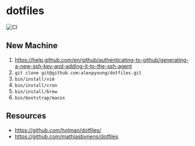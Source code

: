 # dotfiles

![CI](https://github.com/alexpyoung/dotfiles/workflows/CI/badge.svg?branch=master)

## New Machine

1. https://help.github.com/en/github/authenticating-to-github/generating-a-new-ssh-key-and-adding-it-to-the-ssh-agent
2. `git clone git@github.com:alexpyoung/dotfiles.git`
3. `bin/install/vim`
4. `bin/install/cron`
5. `bin/install/brew`
6. `bin/bootstrap/macos`

## Resources
- https://github.com/holman/dotfiles/
- https://github.com/mathiasbynens/dotfiles

